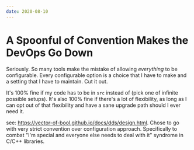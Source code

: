 ```yaml
---
date: 2020-08-10
---
```


# A Spoonful of Convention Makes the DevOps Go Down

Seriously.
So many tools make the mistake of allowing _everything_ to be configurable.
Every configurable option is a choice that I have to make and a setting that I have to maintain.
Cut it out.

It's 100% fine if my code has to be in `src` instead of (pick one of infinite possible setups).
It's also 100% fine if there's a lot of flexibility, as long as I can opt out of that flexibility and have a sane upgrade path should I ever need it.

see: <https://vector-of-bool.github.io/docs/dds/design.html>.
Chose to go with very strict convention over configuration approach.
Specifically to combat "I'm special and everyone else needs to deal with it" syndrome in C/C++ libraries.
